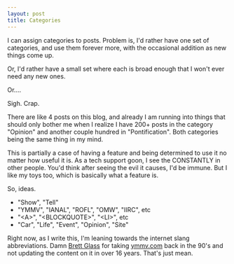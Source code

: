 ```yaml
---
layout: post
title: Categories
---
```


I can assign categories to posts. Problem is, I'd rather have one set of
categories, and use them forever more, with the occasional addition as new things
come up.

Or, I'd rather have a small set where each is broad enough that
I won't ever need any new ones.

Or....

Sigh. Crap.

There are like 4 posts on this blog, and already I am running into things
that should only bother me when I realize I have 200+ posts in the category
"Opinion" and another couple hundred in "Pontification". Both categories
being the same thing in my mind.

This is partially a case of having a feature and being determined to use
it no matter how useful it is. As a tech support goon, I see the
CONSTANTLY in other people. You'd think after seeing the evil it
causes, I'd be immune. But I like my toys too, which is basically
what a feature is.

So, ideas.

* "Show", "Tell"
* "YMMV", "IANAL", "ROFL", "OMW", "IIRC", etc
* "&lt;A&gt;", "&lt;BLOCKQUOTE&gt;", "&lt;LI&gt;", etc
* "Car", "Life", "Event", "Opinion", "Site"

Right now, as I write this, I'm leaning towards the internet slang abbreviations.
Damn [Brett Glass][] for taking [ymmv.com][] back in the 90's and not updating the
content on it in over 16 years. That's just mean.

[Brett Glass]: http://www.brettglass.com/
[ymmv.com]:    http://www.ymmv.com/